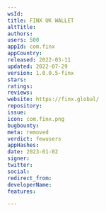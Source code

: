 ```yaml
---
wsId: 
title: FINX UK WALLET
altTitle: 
authors: 
users: 500
appId: com.finx
appCountry: 
released: 2022-03-11
updated: 2022-07-29
version: 1.0.0.5-finx
stars: 
ratings: 
reviews: 
website: https://finx.global/
repository: 
issue: 
icon: com.finx.png
bugbounty: 
meta: removed
verdict: fewusers
appHashes: 
date: 2023-01-02
signer: 
twitter: 
social: 
redirect_from: 
developerName: 
features: 

---
```


